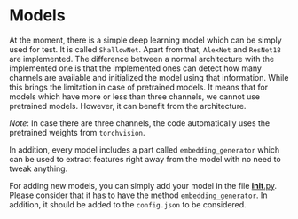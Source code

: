 # Models

At the moment, there is a simple deep learning model which can be simply used for test. It is called `ShallowNet`. Apart from that, `AlexNet` and `ResNet18` are implemented. The difference between a normal architecture with the implemented one is that the implemented ones can detect how many channels are available and initialized the model using that information. While this brings the limitation in case of pretrained models. It means that for models which have more or less than three channels, we cannot use pretrained models. However, it can benefit from the architecture.

*Note*: In case there are three channels, the code automatically uses the pretrained weights from `torchvision`.

In addition, every model includes a part called `embedding_generator` which can be used to extract features right away from the model with no need to tweak anything.

For adding new models, you can simply add your model in the file [__init__.py](__init__.py). Please consider that it has to have the method `embedding_generator`. In addition, it should be added to the `config.json` to be considered.

